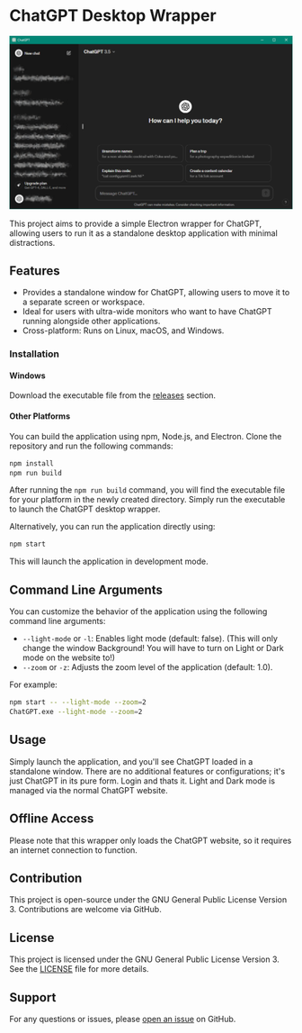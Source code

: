 # ChatGPT Desktop Wrapper

![ChatGPT Desktop Wrapper](screenshot.png)

This project aims to provide a simple Electron wrapper for ChatGPT, allowing users to run it as a standalone desktop application with minimal distractions.

## Features

- Provides a standalone window for ChatGPT, allowing users to move it to a separate screen or workspace.
- Ideal for users with ultra-wide monitors who want to have ChatGPT running alongside other applications.
- Cross-platform: Runs on Linux, macOS, and Windows.

### Installation

#### Windows

Download the executable file from the [releases](https://github.com/derDere/openAiWrapper/releases) section.

#### Other Platforms

You can build the application using npm, Node.js, and Electron. Clone the repository and run the following commands:

```bash
npm install
npm run build
```

After running the `npm run build` command, you will find the executable file for your platform in the newly created directory. Simply run the executable to launch the ChatGPT desktop wrapper.

Alternatively, you can run the application directly using:

```bash
npm start
```

This will launch the application in development mode.

## Command Line Arguments

You can customize the behavior of the application using the following command line arguments:

- `--light-mode` or `-l`: Enables light mode (default: false). (This will only change the window Background! You will have to turn on Light or Dark mode on the website to!)
- `--zoom` or `-z`: Adjusts the zoom level of the application (default: 1.0).

For example:

```bash
npm start -- --light-mode --zoom=2
ChatGPT.exe --light-mode --zoom=2
```

## Usage

Simply launch the application, and you'll see ChatGPT loaded in a standalone window. There are no additional features or configurations; it's just ChatGPT in its pure form. Login and thats it. Light and Dark mode is managed via the normal ChatGPT website.

## Offline Access

Please note that this wrapper only loads the ChatGPT website, so it requires an internet connection to function.

## Contribution

This project is open-source under the GNU General Public License Version 3. Contributions are welcome via GitHub.

## License

This project is licensed under the GNU General Public License Version 3. See the [LICENSE](https://github.com/derDere/openAiWrapper/blob/main/LICENSE) file for more details.

## Support

For any questions or issues, please [open an issue](https://github.com/derDere/openAiWrapper/issues) on GitHub.
